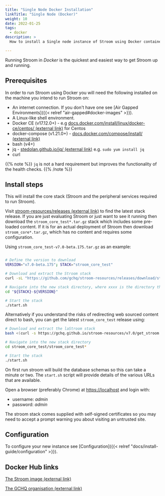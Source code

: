 ```yaml
---
title: "Single Node Docker Installation"
linkTitle: "Single Node (Docker)"
weight: 10
date: 2022-01-25
tags: 
  - docker
description: >
  How to install a Single node instance of Stroom using Docker containers.

---
```


Running Stroom in _Docker_ is the quickest and easiest way to get Stroom up and running.

## Prerequisites

In order to run Stroom using Docker you will need the following installed on the machine you intend to run Stroom on:

* An internet connection. If you don't have one see [Air Gapped Environments]({{< relref "air-gapped#docker-images" >}}).
* A Linux-like shell environment.
* Docker CE (v17.12.0+) - e.g [docs.docker.com/install/linux/docker-ce/centos/ (external link)](https://docs.docker.com/install/linux/docker-ce/centos/) for Centos
* docker-compose (v1.21.0+) - [docs.docker.com/compose/install/ (external link)](https://docs.docker.com/compose/install/) 
* bash (v4+)
* jq - [stedolan.github.io/jq/ (external link)](https://stedolan.github.io/jq/) e.g. `sudo yum install jq`
* curl

{{% note %}}
`jq` is not a hard requirement but improves the functionality of the health checks.
{{% /note %}}


## Install steps

This will install the core stack (Stroom and the peripheral services required to run Stroom).

Visit [stroom-resources/releases (external link)](https://github.com/gchq/stroom-resources/releases) to find the latest stack release.
If you are just evaluating Stroom or just want to see it running then download the `stroom_core_test*.tar.gz` stack which includes some pre-loaded content.
If it is for an actual deployment of Stroom then download `stroom_core*.tar.gz`, which has no content and requires some configuration.

Using `stroom_core_test-v7.0-beta.175.tar.gz` as an example:

```bash

# Define the version to download
VERSION="v7.0-beta.175"; STACK="stroom_core_test"

# Download and extract the Stroom stack
curl -sL "https://github.com/gchq/stroom-resources/releases/download/stroom-stacks-${VERSION}/${STACK}-${VERSION}.tar.gz" | tar xz

# Navigate into the new stack directory, where xxxx is the directory that has just been created
cd "${STACK}-${VERSION}"

# Start the stack
./start.sh
```

Alternatively if you understand the risks of redirecting web sourced content direct to bash, you can get the latest `stroom_core_test` release using:

``` bash
# Download and extract the laStroom stack
bash <(curl -s https://gchq.github.io/stroom-resources/v7.0/get_stroom.sh)

# Navigate into the new stack directory
cd stroom_core_test/stroom_core_test*

# Start the stack
./start.sh
```

On first run stroom will build the database schemas so this can take a minute or two. 
The `start.sh` script will provide details of the various URLs that are available.

Open a browser (preferably Chrome) at [https://localhost](https://localhost) and login with:

* username: _admin_
* password: _admin_

The stroom stack comes supplied with self-signed certificates so you may need to accept a prompt warning you about visiting an untrusted site.


## Configuration

To configure your new instance see [Configuration]({{< relref "docs/install-guide/configuration" >}}).


## Docker Hub links
[The Stroom image (external link)](https://hub.docker.com/r/gchq/stroom/)

[The GCHQ organisation (external link)](https://hub.docker.com/r/gchq/)

